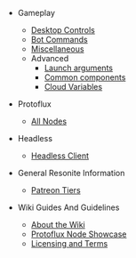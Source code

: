 - Gameplay
  - [Desktop Controls](/gameplay/desktopControls.md)
  - [Bot Commands](/gameplay/botCommands.md)
  - [Miscellaneous](/gameplay/misc.md)
  - Advanced
    - [Launch arguments](/gameplay/advanced/launchArguments.md)
    - [Common components](/gameplay/advanced/commonComp.md)
    - [Cloud Variables](/gameplay/advanced/cloudVars.md)

- Protoflux
  - [All Nodes](/protoflux/allNodes.md)

- Headless
  - [Headless Client](/headless/headlessClient.md)

- General Resonite Information
  - [Patreon Tiers](/general/patreon.md)

- Wiki Guides And Guidelines
  - [About the Wiki](README.md)
  - [Protoflux Node Showcase](/wikiGuides/nodeRender.md)
  - [Licensing and Terms](/wikiGuides/licence.md)

